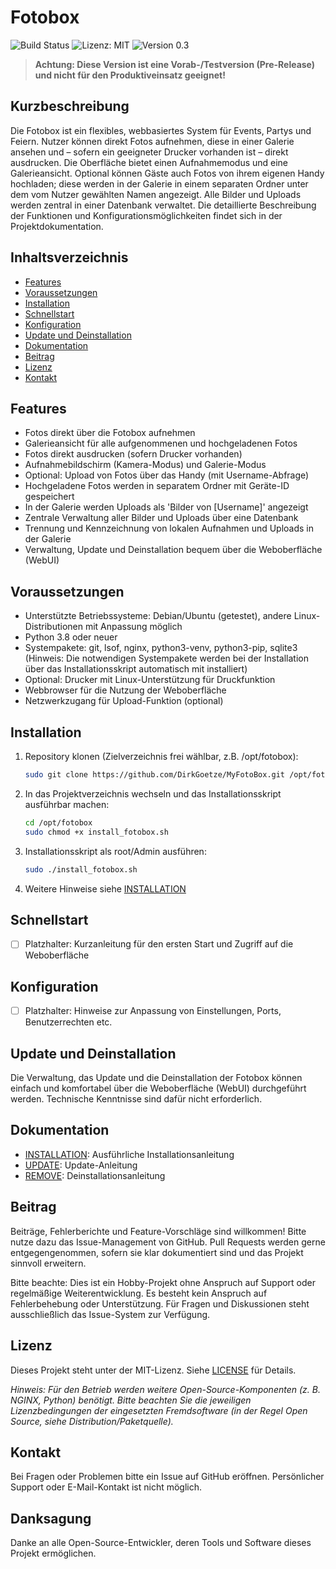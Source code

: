 # Fotobox

![Build Status](https://img.shields.io/badge/build-passing-brightgreen)
![Lizenz: MIT](https://img.shields.io/badge/license-MIT-blue)
![Version 0.3](https://img.shields.io/badge/version-0.3-orange)

> **Achtung: Diese Version ist eine Vorab-/Testversion (Pre-Release) und nicht für den Produktiveinsatz geeignet!**

## Kurzbeschreibung

Die Fotobox ist ein flexibles, webbasiertes System für Events, Partys und Feiern. Nutzer können direkt Fotos aufnehmen, diese in einer Galerie ansehen und – sofern ein geeigneter Drucker vorhanden ist – direkt ausdrucken. Die Oberfläche bietet einen Aufnahmemodus und eine Galerieansicht. Optional können Gäste auch Fotos von ihrem eigenen Handy hochladen; diese werden in der Galerie in einem separaten Ordner unter dem vom Nutzer gewählten Namen angezeigt. Alle Bilder und Uploads werden zentral in einer Datenbank verwaltet. Die detaillierte Beschreibung der Funktionen und Konfigurationsmöglichkeiten findet sich in der Projektdokumentation.

## Inhaltsverzeichnis

- [Features](#features)
- [Voraussetzungen](#voraussetzungen)
- [Installation](#installation)
- [Schnellstart](#schnellstart)
- [Konfiguration](#konfiguration)
- [Update und Deinstallation](#update-und-deinstallation)
- [Dokumentation](#dokumentation)
- [Beitrag](#beitrag)
- [Lizenz](#lizenz)
- [Kontakt](#kontakt)

## Features

- Fotos direkt über die Fotobox aufnehmen
- Galerieansicht für alle aufgenommenen und hochgeladenen Fotos
- Fotos direkt ausdrucken (sofern Drucker vorhanden)
- Aufnahmebildschirm (Kamera-Modus) und Galerie-Modus
- Optional: Upload von Fotos über das Handy (mit Username-Abfrage)
- Hochgeladene Fotos werden in separatem Ordner mit Geräte-ID gespeichert
- In der Galerie werden Uploads als 'Bilder von [Username]' angezeigt
- Zentrale Verwaltung aller Bilder und Uploads über eine Datenbank
- Trennung und Kennzeichnung von lokalen Aufnahmen und Uploads in der Galerie
- Verwaltung, Update und Deinstallation bequem über die Weboberfläche (WebUI)

## Voraussetzungen

- Unterstützte Betriebssysteme: Debian/Ubuntu (getestet), andere Linux-Distributionen mit Anpassung möglich
- Python 3.8 oder neuer
- Systempakete: git, lsof, nginx, python3-venv, python3-pip, sqlite3 (Hinweis: Die notwendigen Systempakete werden bei der Installation über das Installationsskript automatisch mit installiert)
- Optional: Drucker mit Linux-Unterstützung für Druckfunktion
- Webbrowser für die Nutzung der Weboberfläche
- Netzwerkzugang für Upload-Funktion (optional)

## Installation

1. Repository klonen (Zielverzeichnis frei wählbar, z.B. /opt/fotobox):

   ```sh
   sudo git clone https://github.com/DirkGoetze/MyFotoBox.git /opt/fotobox
   ```

2. In das Projektverzeichnis wechseln und das Installationsskript ausführbar machen:

   ```sh
   cd /opt/fotobox
   sudo chmod +x install_fotobox.sh
   ```

3. Installationsskript als root/Admin ausführen:

   ```sh
   sudo ./install_fotobox.sh
   ```

4. Weitere Hinweise siehe [INSTALLATION](documentation/installation.md)

## Schnellstart

- [ ] Platzhalter: Kurzanleitung für den ersten Start und Zugriff auf die Weboberfläche

## Konfiguration

- [ ] Platzhalter: Hinweise zur Anpassung von Einstellungen, Ports, Benutzerrechten etc.

## Update und Deinstallation

Die Verwaltung, das Update und die Deinstallation der Fotobox können einfach und komfortabel über die Weboberfläche (WebUI) durchgeführt werden. Technische Kenntnisse sind dafür nicht erforderlich.

## Dokumentation

- [INSTALLATION](documentation/installation.md): Ausführliche Installationsanleitung
- [UPDATE](documentation/update.md): Update-Anleitung
- [REMOVE](documentation/remove.md): Deinstallationsanleitung

## Beitrag

Beiträge, Fehlerberichte und Feature-Vorschläge sind willkommen! Bitte nutze dazu das Issue-Management von GitHub. Pull Requests werden gerne entgegengenommen, sofern sie klar dokumentiert sind und das Projekt sinnvoll erweitern.

Bitte beachte: Dies ist ein Hobby-Projekt ohne Anspruch auf Support oder regelmäßige Weiterentwicklung. Es besteht kein Anspruch auf Fehlerbehebung oder Unterstützung. Für Fragen und Diskussionen steht ausschließlich das Issue-System zur Verfügung.

## Lizenz

Dieses Projekt steht unter der MIT-Lizenz. Siehe [LICENSE](LICENSE) für Details.

*Hinweis: Für den Betrieb werden weitere Open-Source-Komponenten (z. B. NGINX, Python) benötigt. Bitte beachten Sie die jeweiligen Lizenzbedingungen der eingesetzten Fremdsoftware (in der Regel Open Source, siehe Distribution/Paketquelle).*

## Kontakt

Bei Fragen oder Problemen bitte ein Issue auf GitHub eröffnen.
Persönlicher Support oder E-Mail-Kontakt ist nicht möglich.

## Danksagung

Danke an alle Open-Source-Entwickler, deren Tools und Software dieses Projekt ermöglichen.
